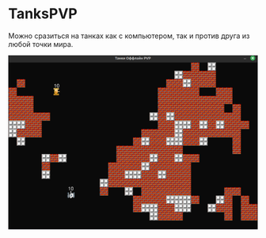 # TanksPVP

Можно сразиться на танках как с компьютером, так и против друга из любой точки мира.

![Скриншот](https://github.com/KIvanX/TanksPVP/blob/main/images/screenshot.png)